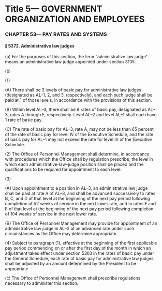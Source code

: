 
# Title 5— GOVERNMENT ORGANIZATION AND EMPLOYEES
### CHAPTER 53— PAY RATES AND SYSTEMS
#### § 5372. Administrative law judges

(a) For the purposes of this section, the term “administrative law judge” means an administrative law judge appointed under section 3105.

(b)

(1)

(A) There shall be 3 levels of basic pay for administrative law judges (designated as AL–1, 2, and 3, respectively), and each such judge shall be paid at 1 of those levels, in accordance with the provisions of this section.

(B) Within level AL–3, there shall be 6 rates of basic pay, designated as AL–3, rates A through F, respectively. Level AL–2 and level AL–1 shall each have 1 rate of basic pay.

(C) The rate of basic pay for AL–3, rate A, may not be less than 65 percent of the rate of basic pay for level IV of the Executive Schedule, and the rate of basic pay for AL–1 may not exceed the rate for level IV of the Executive Schedule.

(2) The Office of Personnel Management shall determine, in accordance with procedures which the Office shall by regulation prescribe, the level in which each administrative-law-judge position shall be placed and the qualifications to be required for appointment to each level.

(3)

(A) Upon appointment to a position in AL–3, an administrative law judge shall be paid at rate A of AL–3, and shall be advanced successively to rates B, C, and D of that level at the beginning of the next pay period following completion of 52 weeks of service in the next lower rate, and to rates E and F of that level at the beginning of the next pay period following completion of 104 weeks of service in the next lower rate.

(B) The Office of Personnel Management may provide for appointment of an administrative law judge in AL–3 at an advanced rate under such circumstances as the Office may determine appropriate.

(4) Subject to paragraph (1), effective at the beginning of the first applicable pay period commencing on or after the first day of the month in which an adjustment takes effect under section 5303 in the rates of basic pay under the General Schedule, each rate of basic pay for administrative law judges shall be adjusted by an amount determined by the President to be appropriate.

(c) The Office of Personnel Management shall prescribe regulations necessary to administer this section.
